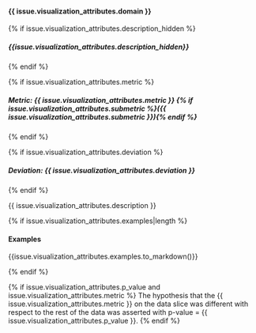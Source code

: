 #### {{ issue.visualization_attributes.domain }}

{% if issue.visualization_attributes.description_hidden %}

##### {{issue.visualization_attributes.description_hidden}}

{% endif %}

{% if issue.visualization_attributes.metric %}

##### Metric: {{ issue.visualization_attributes.metric }} {% if issue.visualization_attributes.submetric %}({{ issue.visualization_attributes.submetric }}){% endif %}

{% endif %}

{% if issue.visualization_attributes.deviation %}

##### Deviation: {{ issue.visualization_attributes.deviation }}

{% endif %}

{{ issue.visualization_attributes.description }}

{% if issue.visualization_attributes.examples|length %}

#### Examples

{{issue.visualization_attributes.examples.to_markdown()}}

{% endif %}

{% if issue.visualization_attributes.p_value and issue.visualization_attributes.metric %}
The hypothesis that the {{ issue.visualization_attributes.metric }} on the data slice was different with respect to the rest of the data was asserted with p-value = {{ issue.visualization_attributes.p_value }}.
{% endif %}
